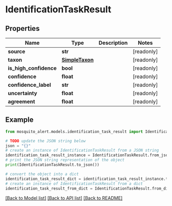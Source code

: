 # IdentificationTaskResult


## Properties

Name | Type | Description | Notes
------------ | ------------- | ------------- | -------------
**source** | **str** |  | [readonly] 
**taxon** | [**SimpleTaxon**](SimpleTaxon.md) |  | [readonly] 
**is_high_confidence** | **bool** |  | [readonly] 
**confidence** | **float** |  | [readonly] 
**confidence_label** | **str** |  | [readonly] 
**uncertainty** | **float** |  | [readonly] 
**agreement** | **float** |  | [readonly] 

## Example

```python
from mosquito_alert.models.identification_task_result import IdentificationTaskResult

# TODO update the JSON string below
json = "{}"
# create an instance of IdentificationTaskResult from a JSON string
identification_task_result_instance = IdentificationTaskResult.from_json(json)
# print the JSON string representation of the object
print(IdentificationTaskResult.to_json())

# convert the object into a dict
identification_task_result_dict = identification_task_result_instance.to_dict()
# create an instance of IdentificationTaskResult from a dict
identification_task_result_from_dict = IdentificationTaskResult.from_dict(identification_task_result_dict)
```
[[Back to Model list]](../README.md#documentation-for-models) [[Back to API list]](../README.md#documentation-for-api-endpoints) [[Back to README]](../README.md)


